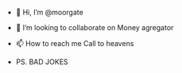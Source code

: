 - 👋 Hi, I’m @moorgate
- 💞️ I’m looking to collaborate on Money agregator
- 📫 How to reach me Call to heavens

- PS. BAD JOKES

<!---
moorgate/moorgate is a ✨ special ✨ repository because its `README.md` (this file) appears on your GitHub profile.
You can click the Preview link to take a look at your changes.
--->
